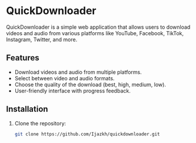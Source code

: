 # QuickDownloader

QuickDownloader is a simple web application that allows users to download videos and audio from various platforms like YouTube, Facebook, TikTok, Instagram, Twitter, and more.

## Features

- Download videos and audio from multiple platforms.
- Select between video and audio formats.
- Choose the quality of the download (best, high, medium, low).
- User-friendly interface with progress feedback.

## Installation

1. Clone the repository:
   ```bash
   git clone https://github.com/Ijazkh/quickdownloader.git
